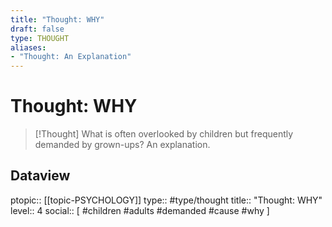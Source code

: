 ```yaml
---
title: "Thought: WHY"
draft: false
type: THOUGHT
aliases:
- "Thought: An Explanation"
---
```

# Thought: WHY
> [!Thought]
> What is often overlooked by children but frequently demanded by grown-ups?
> An explanation.

## Dataview
ptopic:: [[topic-PSYCHOLOGY]]
type:: #type/thought
title:: "Thought: WHY"
level:: 4
social:: [ #children #adults #demanded #cause #why ]